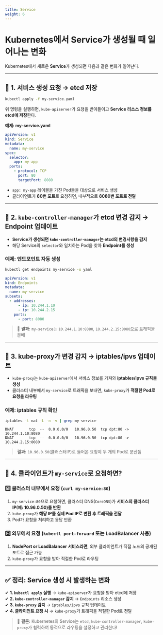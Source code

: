 ```yaml
---
title: Service
weight: 6
---
```

# **Kubernetes에서 Service가 생성될 때 일어나는 변화**  

Kubernetes에서 새로운 **Service**가 생성되면 다음과 같은 변화가 일어난다.  

---

## 📌 **1. 서비스 생성 요청 → etcd 저장**  
```sh
kubectl apply -f my-service.yaml
```
위 명령을 실행하면, `kube-apiserver`가 요청을 받아들이고 **Service 리소스 정보를 etcd에 저장**한다.  

**예제: my-service.yaml**
```yaml
apiVersion: v1
kind: Service
metadata:
  name: my-service
spec:
  selector:
    app: my-app
  ports:
    - protocol: TCP
      port: 80
      targetPort: 8080
```
- `app: my-app` 레이블을 가진 Pod들을 대상으로 서비스 생성  
- 클라이언트가 **80번 포트**로 요청하면, 내부적으로 **8080번 포트로 전달**  

---

## 📌 **2. `kube-controller-manager`가 etcd 변경 감지 → Endpoint 업데이트**  
- **Service가 생성되면 `kube-controller-manager`는 etcd의 변경사항을 감지**  
- 해당 Service의 `selector`와 일치하는 Pod을 찾아 **Endpoint를 생성**  

### **예제: 엔드포인트 자동 생성**
```sh
kubectl get endpoints my-service -o yaml
```
```yaml
apiVersion: v1
kind: Endpoints
metadata:
  name: my-service
subsets:
  - addresses:
      - ip: 10.244.1.10
      - ip: 10.244.2.15
    ports:
      - port: 8080
```
> 🚀 **결과:** `my-service`는 `10.244.1.10:8080`, `10.244.2.15:8080`으로 트래픽을 분배  

---

## 📌 **3. kube-proxy가 변경 감지 → iptables/ipvs 업데이트**  
- `kube-proxy`는 `kube-apiserver`에서 서비스 정보를 가져와 **iptables/ipvs 규칙을 생성**  
- 클러스터 내부에서 `my-service`로 트래픽을 보내면, `kube-proxy`가 **적절한 Pod로 요청을 라우팅**  

### **예제: iptables 규칙 확인**  
```sh
iptables -t nat -L -n -v | grep my-service
```
```
DNAT       tcp  --  0.0.0.0/0   10.96.0.50  tcp dpt:80 -> 10.244.1.10:8080
DNAT       tcp  --  0.0.0.0/0   10.96.0.50  tcp dpt:80 -> 10.244.2.15:8080
```
> **결과:** `10.96.0.50`(클러스터IP)로 들어온 요청이 두 개의 Pod로 분산됨  

---

## 📌 **4. 클라이언트가 `my-service`로 요청하면?**  
### 1️⃣ 클러스터 내부에서 요청 (`curl my-service:80`)  
1. `my-service:80`으로 요청하면, 클러스터 DNS(`CoreDNS`)가 **서비스의 클러스터 IP(예: 10.96.0.50)를 반환**  
2. `kube-proxy`가 **해당 IP를 실제 Pod IP로 변환 후 트래픽을 전달**  
3. Pod가 요청을 처리하고 응답 반환  

### 2️⃣ 외부에서 요청 (`kubectl port-forward` 또는 LoadBalancer 사용)  
1. **NodePort or LoadBalancer 서비스라면**, 외부 클라이언트가 직접 노드의 공개된 포트로 접근 가능  
2. `kube-proxy`가 요청을 받아 적절한 Pod로 라우팅  

---

## ✅ **정리: Service 생성 시 발생하는 변화**  
✔ **1. `kubectl apply` 실행** → `kube-apiserver`가 요청을 받아 etcd에 저장  
✔ **2. `kube-controller-manager` 감지** → `Endpoints` 리소스 생성  
✔ **3. `kube-proxy` 감지** → `iptables/ipvs` 규칙 업데이트  
✔ **4. 클라이언트 요청 시** → `kube-proxy`가 트래픽을 적절한 Pod로 전달  

> 🚀 **결론:** Kubernetes의 Service는 `etcd`, `kube-controller-manager`, `kube-proxy`가 협력하여 동적으로 라우팅을 설정하고 관리한다!